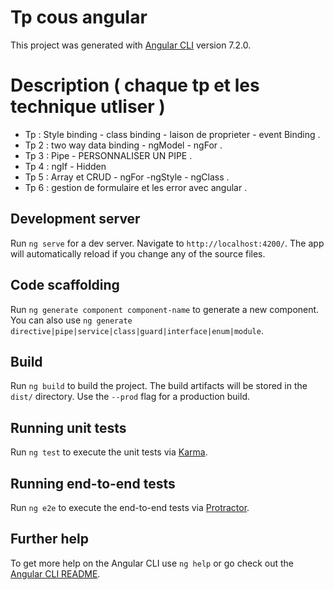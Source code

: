# Tp cous angular

This project was generated with [Angular CLI](https://github.com/angular/angular-cli) version 7.2.0.

# Description ( chaque tp et les technique utliser ) 

 - Tp : Style binding - class binding - laison de proprieter - event Binding .
 - Tp 2 : two way data binding - ngModel - ngFor .
 - Tp 3 : Pipe - PERSONNALISER UN PIPE . 
 - Tp 4 : ngIf - Hidden 
 - Tp 5 : Array et CRUD - ngFor -ngStyle - ngClass .
 - Tp 6 : gestion de formulaire et les error avec angular .
 

## Development server

Run `ng serve` for a dev server. Navigate to `http://localhost:4200/`. The app will automatically reload if you change any of the source files.

## Code scaffolding

Run `ng generate component component-name` to generate a new component. You can also use `ng generate directive|pipe|service|class|guard|interface|enum|module`.

## Build

Run `ng build` to build the project. The build artifacts will be stored in the `dist/` directory. Use the `--prod` flag for a production build.

## Running unit tests

Run `ng test` to execute the unit tests via [Karma](https://karma-runner.github.io).

## Running end-to-end tests

Run `ng e2e` to execute the end-to-end tests via [Protractor](http://www.protractortest.org/).

## Further help

To get more help on the Angular CLI use `ng help` or go check out the [Angular CLI README](https://github.com/angular/angular-cli/blob/master/README.md).
